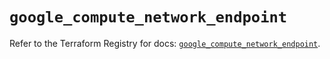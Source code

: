 # `google_compute_network_endpoint`

Refer to the Terraform Registry for docs: [`google_compute_network_endpoint`](https://registry.terraform.io/providers/hashicorp/google/6.22.0/docs/resources/compute_network_endpoint).
